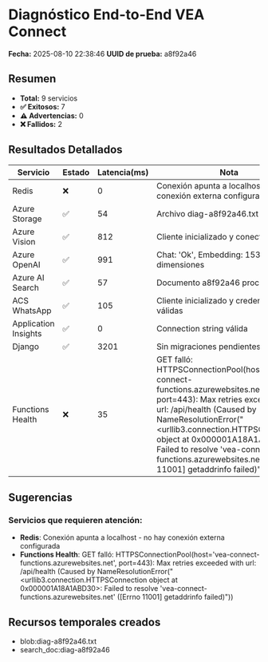 
# Diagnóstico End-to-End VEA Connect

**Fecha:** 2025-08-10 22:38:46
**UUID de prueba:** a8f92a46

## Resumen
- **Total:** 9 servicios
- **✅ Exitosos:** 7
- **⚠️ Advertencias:** 0
- **❌ Fallidos:** 2

## Resultados Detallados

| Servicio | Estado | Latencia(ms) | Nota |
|----------|--------|--------------|------|
| Redis | ❌ | 0 | Conexión apunta a localhost - no hay conexión externa configurada |
| Azure Storage | ✅ | 54 | Archivo diag-a8f92a46.txt procesado |
| Azure Vision | ✅ | 812 | Cliente inicializado y conectado |
| Azure OpenAI | ✅ | 991 | Chat: 'Ok', Embedding: 1536 dimensiones |
| Azure AI Search | ✅ | 57 | Documento a8f92a46 procesado |
| ACS WhatsApp | ✅ | 105 | Cliente inicializado y credenciales válidas |
| Application Insights | ✅ | 0 | Connection string válida |
| Django | ✅ | 3201 | Sin migraciones pendientes |
| Functions Health | ❌ | 35 | GET falló: HTTPSConnectionPool(host='vea-connect-functions.azurewebsites.net', port=443): Max retries exceeded with url: /api/health (Caused by NameResolutionError("<urllib3.connection.HTTPSConnection object at 0x000001A18A1ABD30>: Failed to resolve 'vea-connect-functions.azurewebsites.net' ([Errno 11001] getaddrinfo failed)")) |

## Sugerencias

### Servicios que requieren atención:
- **Redis**: Conexión apunta a localhost - no hay conexión externa configurada
- **Functions Health**: GET falló: HTTPSConnectionPool(host='vea-connect-functions.azurewebsites.net', port=443): Max retries exceeded with url: /api/health (Caused by NameResolutionError("<urllib3.connection.HTTPSConnection object at 0x000001A18A1ABD30>: Failed to resolve 'vea-connect-functions.azurewebsites.net' ([Errno 11001] getaddrinfo failed)"))


## Recursos temporales creados
- blob:diag-a8f92a46.txt
- search_doc:diag-a8f92a46
